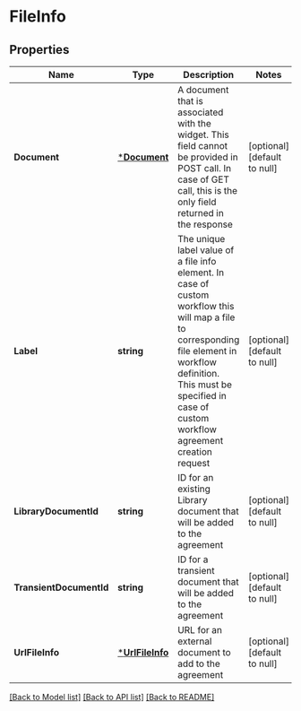 # FileInfo

## Properties
Name | Type | Description | Notes
------------ | ------------- | ------------- | -------------
**Document** | [***Document**](Document.md) | A document that is associated with the widget. This field cannot be provided in POST call. In case of GET call, this is the only field returned in the response | [optional] [default to null]
**Label** | **string** | The unique label value of a file info element. In case of custom workflow this will map a file to corresponding file element in workflow definition. This must be specified in case of custom workflow agreement creation request  | [optional] [default to null]
**LibraryDocumentId** | **string** | ID for an existing Library document that will be added to the agreement | [optional] [default to null]
**TransientDocumentId** | **string** | ID for a transient document that will be added to the agreement | [optional] [default to null]
**UrlFileInfo** | [***UrlFileInfo**](URLFileInfo.md) | URL for an external document to add to the agreement | [optional] [default to null]

[[Back to Model list]](../README.md#documentation-for-models) [[Back to API list]](../README.md#documentation-for-api-endpoints) [[Back to README]](../README.md)


